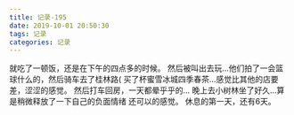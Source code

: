 ```yaml
---
title: 记录-195
date: 2019-10-01 20:50:30
tags: 记录
categories: 记录
---
```

就吃了一顿饭，还是在下午的四点多的时候。
然后被叫出去玩...他们拍了一会篮球什么的，然后骑车去了桂林路(
买了杯蜜雪冰城四季春茶...感觉比其他的店要差，涩涩的感觉。
然后打车回房，一天都晕乎乎的...
晚上去小树林坐了好久...算是稍微释放了一下自己的负面情绪 还可以的感觉。
休息的第一天，还有6天。